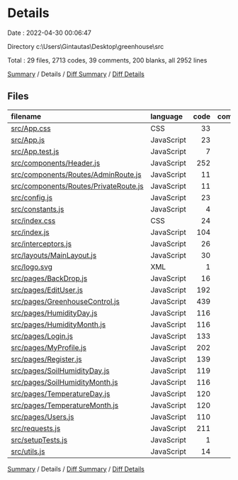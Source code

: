 # Details

Date : 2022-04-30 00:06:47

Directory c:\Users\Gintautas\Desktop\greenhouse\src

Total : 29 files,  2713 codes, 39 comments, 200 blanks, all 2952 lines

[Summary](results.md) / Details / [Diff Summary](diff.md) / [Diff Details](diff-details.md)

## Files
| filename | language | code | comment | blank | total |
| :--- | :--- | ---: | ---: | ---: | ---: |
| [src/App.css](/src/App.css) | CSS | 33 | 0 | 6 | 39 |
| [src/App.js](/src/App.js) | JavaScript | 23 | 0 | 3 | 26 |
| [src/App.test.js](/src/App.test.js) | JavaScript | 7 | 0 | 2 | 9 |
| [src/components/Header.js](/src/components/Header.js) | JavaScript | 252 | 0 | 14 | 266 |
| [src/components/Routes/AdminRoute.js](/src/components/Routes/AdminRoute.js) | JavaScript | 11 | 0 | 3 | 14 |
| [src/components/Routes/PrivateRoute.js](/src/components/Routes/PrivateRoute.js) | JavaScript | 11 | 0 | 3 | 14 |
| [src/config.js](/src/config.js) | JavaScript | 23 | 0 | 4 | 27 |
| [src/constants.js](/src/constants.js) | JavaScript | 4 | 0 | 1 | 5 |
| [src/index.css](/src/index.css) | CSS | 24 | 0 | 4 | 28 |
| [src/index.js](/src/index.js) | JavaScript | 104 | 0 | 3 | 107 |
| [src/interceptors.js](/src/interceptors.js) | JavaScript | 26 | 6 | 4 | 36 |
| [src/layouts/MainLayout.js](/src/layouts/MainLayout.js) | JavaScript | 30 | 0 | 2 | 32 |
| [src/logo.svg](/src/logo.svg) | XML | 1 | 0 | 0 | 1 |
| [src/pages/BackDrop.js](/src/pages/BackDrop.js) | JavaScript | 16 | 0 | 2 | 18 |
| [src/pages/EditUser.js](/src/pages/EditUser.js) | JavaScript | 192 | 0 | 12 | 204 |
| [src/pages/GreenhouseControl.js](/src/pages/GreenhouseControl.js) | JavaScript | 439 | 0 | 20 | 459 |
| [src/pages/HumidityDay.js](/src/pages/HumidityDay.js) | JavaScript | 116 | 2 | 9 | 127 |
| [src/pages/HumidityMonth.js](/src/pages/HumidityMonth.js) | JavaScript | 116 | 2 | 10 | 128 |
| [src/pages/Login.js](/src/pages/Login.js) | JavaScript | 133 | 0 | 6 | 139 |
| [src/pages/MyProfile.js](/src/pages/MyProfile.js) | JavaScript | 202 | 0 | 12 | 214 |
| [src/pages/Register.js](/src/pages/Register.js) | JavaScript | 139 | 0 | 7 | 146 |
| [src/pages/SoilHumidityDay.js](/src/pages/SoilHumidityDay.js) | JavaScript | 119 | 2 | 9 | 130 |
| [src/pages/SoilHumidityMonth.js](/src/pages/SoilHumidityMonth.js) | JavaScript | 116 | 2 | 10 | 128 |
| [src/pages/TemperatureDay.js](/src/pages/TemperatureDay.js) | JavaScript | 120 | 2 | 9 | 131 |
| [src/pages/TemperatureMonth.js](/src/pages/TemperatureMonth.js) | JavaScript | 120 | 2 | 10 | 132 |
| [src/pages/Users.js](/src/pages/Users.js) | JavaScript | 110 | 0 | 8 | 118 |
| [src/requests.js](/src/requests.js) | JavaScript | 211 | 17 | 24 | 252 |
| [src/setupTests.js](/src/setupTests.js) | JavaScript | 1 | 4 | 1 | 6 |
| [src/utils.js](/src/utils.js) | JavaScript | 14 | 0 | 2 | 16 |

[Summary](results.md) / Details / [Diff Summary](diff.md) / [Diff Details](diff-details.md)